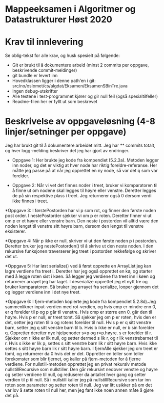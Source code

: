 # Mappeeksamen i Algoritmer og Datastrukturer Høst 2020

# Krav til innlevering

Se oblig-tekst for alle krav, og husk spesielt på følgende:

* Git er brukt til å dokumentere arbeid (minst 2 commits per oppgave, beskrivende commit-meldinger)	
* git bundle er levert inn
* Hovedklassen ligger i denne path'en i git: src/no/oslomet/cs/algdat/Eksamen/EksamenSBinTre.java
* Ingen debug-utskrifter
* Alle testene i test-programmet kjører og gir null feil (også spesialtilfeller)
* Readme-filen her er fyllt ut som beskrevet


# Beskrivelse av oppgaveløsning (4-8 linjer/setninger per oppgave)

Jeg har brukt git til å dokumentere arbeidet mitt. Jeg har ** commits totalt, og hver logg-melding beskriver det jeg har gjort av endringer.

* Oppgave 1: Her brukte jeg kode fra kompendiet (5.2.3a). Metoden legger inn noder, og det er viktig at hver node har riktig 
foreldre-referanse. Her måtte jeg passe på at når jeg opprettet en ny node, så var det q som var forelder. 

* Oppgave 2: Når vi vet det finnes noder i treet, bruker vi komparatoren til å finne ut om nodene skal legges til høyre eller venstre.
Deretter legges de på sin respektive plass i treet. Jeg returnerer også 0 dersom verdi ikke finnes i treet. 

*Oppgave 3: I førstePostorden har vi p som rot, og finner den første noden post order. I nestePostorder sjekker vi om p er roten. Deretter 
finner vi ut om p er et høyre eller venstre barn. Den neste i postorden vil alltid være den noden lengst til venstre sitt høyre barn, dersom
den lengst til venstre eksisterer. 

*Oppgave 4: Når p ikke er null, skriver vi ut den første noden p i postorden. Deretter bruker jeg nestePostorden() til å skrive ut den 
neste noden. I den rekursive funksjonen traverserer jeg treet i postorden rekkefølge og skriver det ut. 

*Oppgave 5: Har løst serialize() ved å først opprette en ArrayList jeg kan lagre verdiene fra treet i. 
Deretter har jeg også opprettet en kø, og starter med å legge roten sist i køen. Så legger jeg verdiene fra
treet inn i køen og returnerer arrayet jeg har laget. 
I deserialize opprettet jeg et nytt tre og bruker komparatoren. Så bruker jeg arrayet fra serialize, looper gjennom det 
og legger verdiene inn i det nye treet. 


*Oppgave 6: I fjern-metoden kopierte jeg kode fra kompendiet 5.2.8d).Jeg sammenlikner input-verdien med rot-verdien, og hvis cmp er
mindre enn 0, er q forelder til p og p går til venstre. Hvis cmp er større enn 0, går den til høyre. Hvis p er null, er treet tomt. Så sjekker jeg om p er roten, hvis den
er det, setter jeg roten til b og rotens forelder til null. Hvis p er q sitt venstre barn, setter jeg q sitt venstre barn til b.
Hvis b ikke er null, er b sin forelder q. Oppretter deretter nye hjelpenoder s=p og r=p.høyre. s er forelder til r. Sjekker om r ikke er lik null, og setter dermed
s lik r, og r lik venstrebarnet til r. Hvis s ikke er lik p, settes s sitt venstre barn lik r sitt høyre barn. Hvis ikke settes s sitt høyre barn lik r sitt høyre barn. 
I fjernAlle sjekker jeg om treet er tomt, og returnerer da 0 hvis det er det. Oppretter en teller som teller forekomster som blir fjernet, og kaller på fjern-metoden for å 
fjerne verdiene. 
For nullstill-metoden opprettet jeg en privat rekursiv metode nullstillRecursive som nullstiller. Den går rekursivt nedover venstre og høyre og setter verdiene til null, og reduserer da antallet
hver gang og setter verdien til p til null. Så i nullstill kaller jeg på nullstillRecursive som tar inn roten som parameter og setter roten til null. Jeg var litt usikker på om det var lov å sette roten til null her, 
men jeg fant ikke noen annen måte å gjøre det på. 